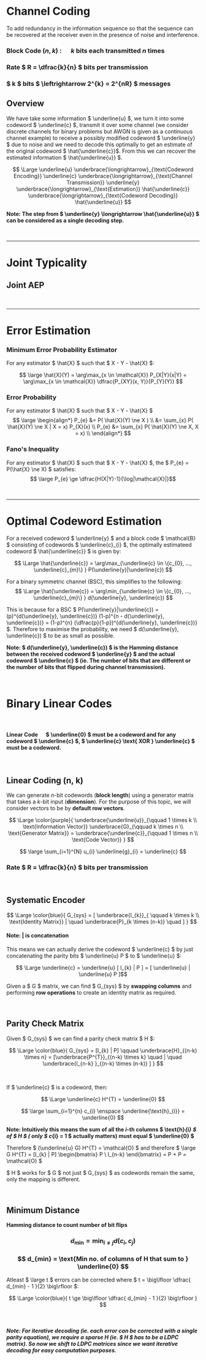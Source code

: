 # Channel Coding

To add redundancy in the information sequence so that
the sequence can be recovered at the receiver even in the
presence of noise and interference.

### Block Code $(n, k)$ : &emsp; $k$ bits each transmitted $n$ times

### Rate $ R = \dfrac{k}{n} $ bits per transmission

### $ k $ bits $ \leftrightarrow 2^{k} = 2^{nR} $ messages 

## Overview

We have take some information $ \underline{u} $, we turn it into some codeword $ \underline{c} $, transmit it over some channel (we consider discrete channels for binary problems but AWGN is given as a continuous channel example) to receive a possibly modified codeword $ \underline{y} $ due to noise and we need to decode this optimally to get an estimate of the original codeword $ \hat{\underline{c}}$. From this we can recover the estimated information $ \hat{\underline{u}} $.

$$ \Large \underline{u} \underbrace{\longrightarrow}_{\text{Codeword Encoding}} \underline{c} \underbrace{\longrightarrow}_{\text{Channel Transmission}} \underline{y} \underbrace{\longrightarrow}_{\text{Estimation}} \hat{\underline{c}} \underbrace{\longrightarrow}_{\text{Codeword Decoding}}  \hat{\underline{u}}  $$

__Note: The step from $ \underline{y} \longrightarrow \hat{\underline{u}} $ can be considered as a single decoding step.__

</br> <hr>

# Joint Typicality


## Joint AEP


</br> <hr>

# Error Estimation

### Minimum Error Probability Estimator 
For any estimator $ \hat{X} $ such that $ X - Y - \hat{X} $:

$$ \large \hat{X}(Y) = \arg\max_{x \in \mathcal{X}} P_{X|Y}(x|Y) = \arg\max_{x \in \mathcal{X}} \dfrac{P_{XY}(x, Y)}{P_{Y}(Y)} $$ 

### Error Probability
For any estimator $ \hat{X} $ such that $ X - Y - \hat{X} $
$$ \large 
\begin{align*}
P_{e} &= P( \hat{X}(Y) \ne X ) \\ &= \sum_{x} P( \hat{X}(Y) \ne X | X = x) P_{X}(x) \\ P_{e} &= \sum_{x} P( \hat{X}(Y) \ne X, X = x) \\
\end{align*}
$$ 


### Fano's Inequality

For any estimator $ \hat{X} $ such that $ X - Y - \hat{X} $, the $ P_{e} = P(\hat{X} \ne X) $ satisfies:
$$ \large P_{e} \ge \dfrac{H(X|Y)-1}{\log|\mathcal{X}|}$$ 


</br><hr>



# Optimal Codeword Estimation

For a received codeword $ \underline{y} $ and a block code $ \mathcal{B} $ consisting of codewords $ \underline{c}_{i} $, the optimally estimateed codeword $ \hat{\underline{c}} $ is given by:

$$ \Large \hat{\underline{c}} = \arg\max_{\underline{c} \in \{c_{0}, ..., \underline{c}_{m}\} } P(\underline{y}|\underline{c}) $$   

For a binary symmetric channel (BSC), this simplifies to the following:
$$ \Large \hat{\underline{c}} = \arg\min_{\underline{c} \in \{c_{0}, ..., \underline{c}_{m}\} } d(\underline{y}, \underline{c}) $$   

This is because for a BSC $ P(\underline{y}|\underline{c}) = (p)^{d(\underline{y}, \underline{c})} (1-p)^{n - d(\underline{y}, \underline{c})} = (1-p)^{n} (\dfrac{p}{1-p})^{d(\underline{y}, \underline{c})} $. Therefore to maximise the probability, we need $ d(\underline{y}, \underline{c}) $ to be as small as possible.

__Note: $ d(\underline{y}, \underline{c}) $ is the Hamming distance between the received codeword $ \underline{y} $ and the actual codeword $ \underline{c} $  (ie. The number of bits that are different or the number of bits that flipped during channel transmission).__
 
</br>

# Binary Linear Codes

</br>

#### Linear Code &emsp; $ \underline{0} $ must be a codeword and for any codeword $ \underline{c} $, $ \underline{c} \text{ XOR }  \underline{c} $ must be a codeword.

</br>

## Linear Coding (n, k)

We can generate $n$-bit codewords (**block length**) using a generator matrix that takes a $k$-bit input (**dimension**). For the purpose of this topic, we will consider vectors to be by **default row vectors**.

$$ \Large \color{purple}{ \underbrace{\underline{u}}_{\qquad 1 \times k \\ \text{Information Vector}} \underbrace{G}_{\qquad k \times n \\ \text{Generator Matrix}} = \underbrace{\underline{c}}_{\qquad 1 \times n \\ \text{Code Vector}} 
}
$$

$$ \large \sum_{i=1}^{N} u_{i} \underline{g}_{i} = \underline{c} $$

### Rate $ R = \dfrac{k}{n} $ bits per transmission

</br>

## Systematic Encoder

$$ \Large \color{blue}{ 
G_{sys} = [ \underbrace{I_{k}}_{ \qquad k \times k \\ \text{Identity Matrix}} | \quad \underbrace{P}_{k \times (n-k)} \quad ] 
} $$

#### Note: | is concatenation

This means we can actually derive the codeword $ \underline{c} $ by just concatenating the parity bits $ \underline{u} P $ to $ \underline{u} $:

$$ \Large \underline{c} = \underline{u} [ I_{k} | P ] = [ \underline{u} | \underline{u} P ]$$

Given a $ G $ matrix, we can find $ G_{sys} $ by **swapping columns** and performing **row operations** to create an identity matrix as required.

</br>

## Parity Check Matrix

Given $ G_{sys} $ we can find a parity check matrix $ H $:

$$ \Large \color{blue}{ G_{sys} = [I_{k} | P] \qquad \underbrace{H}_{(n-k) \times n} = [\underbrace{P^{T}}_{(n-k) \times k} \quad | \quad \underbrace{I_{n-k} }_{(n-k) \times (n-k)} ] 
} $$ 

</br>

If $ \underline{c} $ is a codeword, then:

$$ \Large \underline{c} H^{T} = \underline{0} $$

$$ \large \sum_{i=1}^{n} c_{i} \enspace \underline{\text{h}_{i}} = \underline{0} $$

**Note: Intuitively this means the sum of all the $i$-th columns $ \text{h}_{i} $ of $ H $ ( only $ c_{i} = 1 $ actually matters) must equal $ \underline{0} $**


Therefore $ (\underline{u} G) H^{T} = \mathcal{O} $ and therefore $ \large G H^{T} = [I_{k} | P] \begin{bmatrix}
           P \\
           I_{n-k}
         \end{bmatrix} = P + P = \mathcal{O} $





$ H $ works for $ G $ not just $ G_{sys} $ as codewords remain the same, only the mapping is different.

</br>

## Minimum Distance

**Hamming distance to count number of bit flips**

### $$ d_{\min} = \min_{i \ne j} d(c_{i}, c_{j}) $$

### $$ d_{min} = \text{Min no. of columns of H that sum to } \underline{0} $$

Atleast $ \large t $ errors can be corrected where $ t = \big\lfloor \dfrac{ d_{min} - 1 }{2} \big\rfloor $:

$$ \Large \color{blue}{ t \ge \big\lfloor \dfrac{ d_{min} - 1 }{2} \big\rfloor } $$


</br>

##### Note: For iterative decoding (ie. each error can be corrected with a single parity equation), we require a **sparse $H$** (ie. $ H $ has to be a LDPC matrix). So now we shift to LDPC matrices since we want iterative decoding for easy computation purposes.









